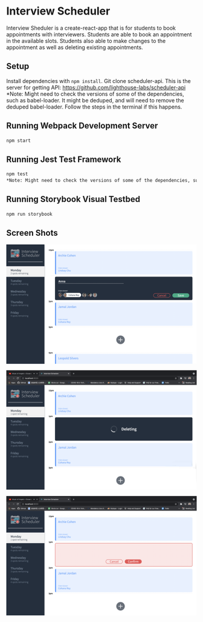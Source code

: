 # Interview Scheduler

Interview Sheduler is a create-react-app that is for students to book appointments with interviewers. Students are able to book an appointment in the available slots. Students also able to make changes to the appointment as well as deleting existing appointments.

## Setup

Install dependencies with `npm install`.
Git clone scheduler-api. This is the server for getting API: https://github.com/lighthouse-labs/scheduler-api
*Note: Might need to check the versions of some of the dependencies, such as babel-loader. It might be deduped, and will need to remove the deduped babel-loader. Follow the steps in the terminal if this happens.

## Running Webpack Development Server

```sh
npm start
```

## Running Jest Test Framework

```sh
npm test
*Note: Might need to check the versions of some of the dependencies, such as babel-loader. It might be deduped, and will need to remove the deduped babel-loader. Follow the steps in the terminal if this happens.
```

## Running Storybook Visual Testbed

```sh
npm run storybook
```

## Screen Shots

!['Booking Appointment'](https://github.com/hlai16/scheduler/blob/master/docs/Booking%20Appointment%20Form.png?raw=true)

!['Deleting Appointment'](https://github.com/hlai16/scheduler/blob/master/docs/Deleting%20Appointment.png?raw=true)

!['Confirmation'](https://github.com/hlai16/scheduler/blob/master/docs/Confirmation.png?raw=true)


